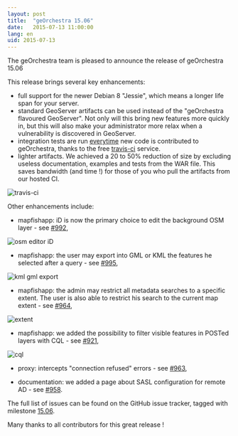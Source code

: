 ```yaml
---
layout: post
title:  "geOrchestra 15.06"
date:   2015-07-13 11:00:00
lang: en
uid: 2015-07-13
---
```


The geOrchestra team is pleased to announce the release of geOrchestra 15.06

This release brings several key enhancements:

 * full support for the newer Debian 8 "Jessie", which means a longer life span for your server.
 * standard GeoServer artifacts can be used instead of the "geOrchestra flavoured GeoServer". Not only will this bring new features more quickly in, but this will also make your administrator more relax when a vulnerability is discovered in GeoServer.
 * integration tests are run [everytime](https://github.com/georchestra/georchestra/blob/15.06/.travis.yml) new code is contributed to geOrchestra, thanks to the free [travis-ci](https://travis-ci.org/georchestra/georchestra) service.
 * lighter artifacts. We achieved a 20 to 50% reduction of size by excluding useless documentation, examples and tests from the WAR file. This saves bandwidth (and time !) for those of you who pull the artifacts from our hosted CI.

<img src="/public/posts/2015-07-13/travis.png" alt="travis-ci" />

<!--more-->


Other enhancements include:

 * mapfishapp: iD is now the primary choice to edit the background OSM layer - see [#992](https://github.com/georchestra/georchestra/issues/992),
 
 <img src="/public/posts/2015-07-13/id.png" alt="osm editor iD" />
 
 * mapfishapp: the user may export into GML or KML the features he selected after a query - see [#995](https://github.com/georchestra/georchestra/pull/995),
 
 <img src="/public/posts/2015-07-13/export.png" alt="kml gml export" />
 
 * mapfishapp: the admin may restrict all metadata searches to a specific extent. The user is also able to restrict his search to the current map extent - see [#964](https://github.com/georchestra/georchestra/pull/964),
 
  <img src="/public/posts/2015-07-13/extent.png" alt="extent" />
 
 * mapfishapp: we added the possibility to filter visible features in POSTed layers with CQL - see [#921](https://github.com/georchestra/georchestra/pull/921),
 
 <img src="/public/posts/2015-07-13/cql.png" alt="cql" />
 
 * proxy: intercepts "connection refused" errors - see [#963](https://github.com/georchestra/georchestra/pull/963),

 * documentation: we added a page about SASL configuration for remote AD - see [#958](https://github.com/georchestra/georchestra/pull/958).


The full list of issues can be found on the GitHub issue tracker, tagged with milestone [15.06](https://github.com/georchestra/georchestra/issues?q=milestone%3A15.06).

Many thanks to all contributors for this great release !